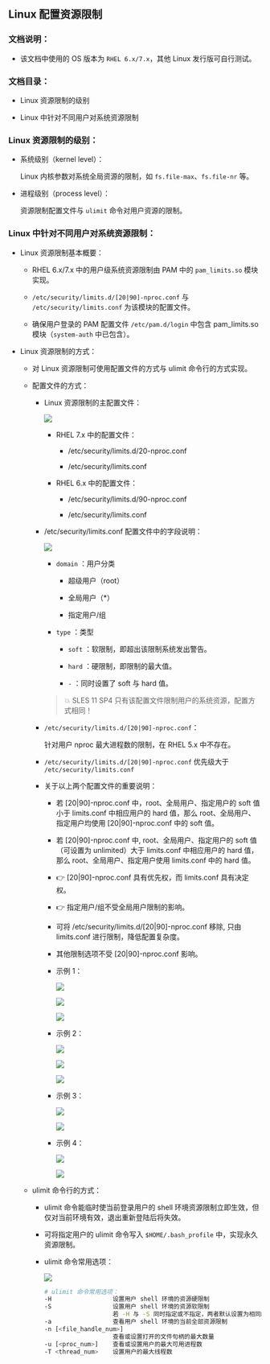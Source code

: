 ## Linux 配置资源限制

### 文档说明：

- 该文档中使用的 OS 版本为 `RHEL 6.x/7.x`，其他 Linux 发行版可自行测试。

### 文档目录：

- Linux 资源限制的级别

- Linux 中针对不同用户对系统资源限制

### Linux 资源限制的级别：

- 系统级别（kernel level）：
  
  Linux 内核参数对系统全局资源的限制，如 `fs.file-max`、`fs.file-nr` 等。

- 进程级别（process level）：
  
  资源限制配置文件与 `ulimit` 命令对用户资源的限制。

### Linux 中针对不同用户对系统资源限制：

- Linux 资源限制基本概要：
  
  - RHEL 6.x/7.x 中的用户级系统资源限制由 PAM 中的 `pam_limits.so` 模块实现。
  
  - `/etc/security/limits.d/[20|90]-nproc.conf` 与 `/etc/security/limits.conf` 为该模块的配置文件。
  
  - 确保用户登录的 PAM 配置文件 `/etc/pam.d/login` 中包含 pam_limits.so 模块（`system-auth` 中已包含）。

- Linux 资源限制的方式：
  
  - 对 Linux 资源限制可使用配置文件的方式与 ulimit 命令行的方式实现。
  
  - 配置文件的方式：
    
    - Linux 资源限制的主配置文件：
      
      ![](https://github.com/Alberthua-Perl/tech-docs/blob/master/images/linux-resource-limit/rhel-suse-resource-limit-1.jpg)
      
      - RHEL 7.x 中的配置文件：
        
        - /etc/security/limits.d/20-nproc.conf
        
        - /etc/security/limits.conf
      
      - RHEL 6.x 中的配置文件：
        
        - /etc/security/limits.d/90-nproc.conf
        
        - /etc/security/limits.conf
    
    - /etc/security/limits.conf 配置文件中的字段说明：
      
      ![](https://github.com/Alberthua-Perl/tech-docs/blob/master/images/linux-resource-limit/rhel-suse-resource-limit-3.jpg)
      
      - `domain` ：用户分类
        
        - 超级用户（root）
        
        - 全局用户（*）
        
        - 指定用户/组
      
      - `type` ：类型
        
        - `soft` ：软限制，即超出该限制系统发出警告。
        
        - `hard` ：硬限制，即限制的最大值。
        
        - `-` ：同时设置了 soft 与 hard 值。
      
      > 💥 SLES 11 SP4 只有该配置文件限制用户的系统资源，配置方式相同！
    
    - `/etc/security/limits.d/[20|90]-nproc.conf`：
      
      针对用户 nproc 最大进程数的限制，在 RHEL 5.x 中不存在。
    
    - `/etc/security/limits.d/[20|90]-nproc.conf` 优先级大于 `/etc/security/limits.conf`
    
    - 关于以上两个配置文件的重要说明：
      
      - 若 [20|90]-nproc.conf 中，root、全局用户、指定用户的 soft 值小于 limits.conf 中相应用户的 hard 值，那么 root、全局用户、指定用户均使用 [20|90]-nproc.conf 中的 soft 值。
      
      - 若 [20|90]-nproc.conf 中, root、全局用户、指定用户的 soft 值（可设置为 unlimited）大于 limits.conf 中相应用户的 hard 值，那么 root、全局用户、指定用户使用 limits.conf 中的 hard 值。
      
      - 👉 [20|90]-nproc.conf 具有优先权，而 limits.conf 具有决定权。
      
      - 👉 指定用户/组不受全局用户限制的影响。
      
      - 可将 /etc/security/limits.d/[20|90]-nproc.conf 移除, 只由 limits.conf 进行限制，降低配置复杂度。
      
      - 其他限制选项不受 [20|90]-nproc.conf 影响。
      
      - 示例 1：
        
        ![](https://github.com/Alberthua-Perl/tech-docs/blob/master/images/linux-resource-limit/rhel-suse-resource-limit-2.jpg)
        
        ![](https://github.com/Alberthua-Perl/tech-docs/blob/master/images/linux-resource-limit/rhel-suse-resource-limit-4.jpg)
        
        ![](https://github.com/Alberthua-Perl/tech-docs/blob/master/images/linux-resource-limit/rhel-suse-resource-limit-5.jpg)
      
      - 示例 2：
        
        ![](https://github.com/Alberthua-Perl/tech-docs/blob/master/images/linux-resource-limit/rhel-suse-resource-limit-6.jpg)
        
        ![](https://github.com/Alberthua-Perl/tech-docs/blob/master/images/linux-resource-limit/rhel-suse-resource-limit-7.jpg)
        
        ![](https://github.com/Alberthua-Perl/tech-docs/blob/master/images/linux-resource-limit/rhel-suse-resource-limit-8.jpg)
      
      - 示例 3：
        
        ![](https://github.com/Alberthua-Perl/tech-docs/blob/master/images/linux-resource-limit/rhel-suse-resource-limit-9.jpg)
        
        ![](https://github.com/Alberthua-Perl/tech-docs/blob/master/images/linux-resource-limit/rhel-suse-resource-limit-10.jpg)
      
      - 示例 4：
        
        ![](https://github.com/Alberthua-Perl/tech-docs/blob/master/images/linux-resource-limit/rhel-suse-resource-limit-11.jpg)
        
        ![](https://github.com/Alberthua-Perl/tech-docs/blob/master/images/linux-resource-limit/rhel-suse-resource-limit-12.jpg)
  
  - ulimit 命令行的方式：
    
    - ulimit 命令能临时使当前登录用户的 shell 环境资源限制立即生效，但仅对当前环境有效，退出重新登陆后将失效。
    
    - 可将指定用户的 ulimit 命令写入 `$HOME/.bash_profile` 中，实现永久资源限制。
    
    - ulimit 命令常用选项：
      
      ![](https://github.com/Alberthua-Perl/tech-docs/blob/master/images/linux-resource-limit/ulimit-options.jpg)
      
      ```bash
      # ulimit 命令常用选项：
      -H                 设置用户 shell 环境的资源硬限制
      -S                 设置用户 shell 环境的资源软限制
                         若 -H 与 -S 同时指定或不指定，两者默认设置为相同的值。
      -a                 查看用户 shell 环境的当前全部资源限制
      -n [<file_handle_num>]
                         查看或设置打开的文件句柄的最大数量
      -u [<proc_num>]    查看或设置用户的最大可用进程数
      -T <thread_num>    设置用户的最大线程数
      ```
